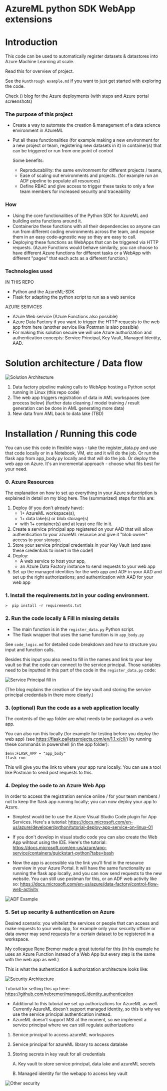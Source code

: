 # AzureML python SDK WebApp extensions
# Introduction 

This code can be used to automatically register datasets & datastores into Azure Machine Learning at scale. 

Read this for overview of project.

See the `Runthrough example.md` if you want to just get started with exploring the code. 

Check () blog for the Azure deployments (with steps and Azure portal screenshots)

### The purpose of this project

* Create a way to automate the creation & management of a data science environment in AzureML
* Put all these functionalities (for example making a new environment for a new project or team, registering new datasets in it) in container(s) that can be triggered or run from one point of control 

    Some benefits:
    * Reproducability: the same environment for different projects / teams, 
    * Ease of scaling out environments and projects. (for example run an ADF pipeline to populate all resources)
    * Define RBAC and give access to trigger these tasks to only a few team members for increased security and traceability

### How
* Using the core functionalities of the Python SDK for AzureML and building extra functions around it.
* Containerize these functions with all their dependencies so anyone can run from different coding environments across the team, and expose them in an easy code-agnostic way so they are easy to call.
* Deploying these functions as WebApps that can be triggered via HTTP requests. (Azure Functions would behave similarily, you can choose to have different Azure functions for different tasks or a WebApp with different "pages" that each acts as a different function.)

### Technologies used

 IN THIS REPO

* Python and the AzureML-SDK
* Flask for adapting the python script to run as a web service

 AZURE SERVICES

* Azure Web service (Azure Functions also possible)
* Azure Data Factory if you want to trigger the HTTP requests to the web app from here (another service like Postman is also possible)
* For making this solution secure we will use Azure authorization and authentication concepts: Service Principal, Key Vault, Managed Identity, AAD. 

# Solution architecture / Data flow

![Solution Architecture](https://github.com/iuliaferoli/azureML_python_webapp_extensions/blob/master/images/architecture.PNG?raw=true)

1. Data factory pipeline making calls to WebApp hosting a Python script running in Linux (this repo code)
2. The web app triggers registration of data in AML workspaces (see process below) 
(further data cleaning / model training / result generation can be done in AML generating more data)
3. New data from AML back to data lake (TBD)


# Installation / Running this code

You can use this code in flexible ways - take the register_data.py and use that code locally or in a Notebook, VM, etc and it will do the job. Or run the flask app from app_body.py locally and that will do the job. Or deploy the web app on Azure. It's an incremental approach - choose what fits best for your need.

### 0. Azure Resources

The explanation on how to set up everything in your Azure subscription is explained in detail on my blog here. The (summarized) steps for this are:

1. Deploy (if you don't already have):
    * 1+ AzureML workspace(s), 
    * 1+ data lake(s) or blob storage(s) 
    * with 1+ container(s) and at least one file in it.
2. Create a service principal app registered on your AAD that will allow authentication to your azureML resource and give it "blob owner" access to your storage.
3. Store your service principal credentials in your Key Vault (and save these credentials to insert in the code!)    
4. Deploy: 
    * A web service to host your app, 
    * an Azure Data Factory instance to send requests to your web app
5. Set up the managed identities for the web app and ADF in your AAD and set up the right authorizations; and authentication with AAD for your web app

### 1.  Install the requirements.txt in your coding environment. 

    >  pip install -r requirements.txt

### 2. Run the code locally & Fill in missing details
   * The main function is in the `register_data.py` Python script. 
   * The flask wrapper that uses the same function is in `app_body.py`
           
   See `code_logic.md` for detailed code breakdown and how to structure you input and function calls.

   Besides this input you also need to fill in the names and link to your key vault so that the code can connect to the service principal. Those variables need to be inputted in this part of the code in the `register_data.py` code:

   ![Service Principal fill in](https://github.com/iuliaferoli/azureML_python_webapp_extensions/blob/master/images/sp_fill_in.PNG?raw=true)

   (The blog explains the creation of the key vault and storing the service principal credentials in there more clearly.)

### 3. (optional) Run the code as a web application locally

   The contents of the `app` folder are what needs to be packaged as a web app.
    
   You can also run this locally (for example for testing before you deploy the web app) (see https://flask.palletsprojects.com/en/1.1.x/cli/) by running these commands in powershell (in the app folder):
   ```
   $env:FLASK_APP = "app_body"
   flask run
   ```

   This will give you the link to where your app runs locally. You can use a tool like Postman to send post requests to this. 

### 4. Deploy the code to an Azure Web App
   In order to access the registration service online / for your team members / not to keep the flask app running locally; you can now deploy your app to Azure. 

   * Simplest would be to use the Azure Visual Studio Code plugin for App Services. Here's a tutorial: https://docs.microsoft.com/en-us/azure/developer/python/tutorial-deploy-app-service-on-linux-01 

   * If you don't develop in visual studio code you can also create the Web App wihtout using the IDE. Here's the tutorial: https://docs.microsoft.com/en-us/azure/app-service/containers/quickstart-python?tabs=bash 

   * Now the app is accessible via the link you'll find in the resource overview in your Azure Portal. It will have the same functionality as running the flask app locally, and you can now send requests to the new website. You can still use postman for this, or an ADF web activity like so: https://docs.microsoft.com/en-us/azure/data-factory/control-flow-web-activity 

   ![ADF Example](https://github.com/iuliaferoli/azureML_python_webapp_extensions/blob/master/images/data_factory.PNG?raw=true)

### 5. Set up security & authentication on Azure

   Desired scenario: you whitelist the services or people that can access and make requests to your web app, for example only your security officer or data owner may send requests for a certain dataset to be registered in a workspace. 

   My colleague Rene Bremer made a great tutorial for this (in his example he uses an Azure Function instead of a Web App but every step is the same with the web app as well.) 

   This is what the authentication & authorization architecture looks like:

   ![Security Architecture](https://github.com/iuliaferoli/azureML_python_webapp_extensions/blob/master/images/security_Rene_Bremer.png?raw=true)

   Tutorial for setting this up here: https://github.com/rebremer/managed_identity_authentication 

   * Additional to this tutorial we set up authorizations for AzureML as well. Currently AzureML doesn't support managed identity, so this is why we use the service principal authentication instead. 
   * AzureML doesn’t support MSI at the moment, so we implement a service principal where we can still regulate authorizations
   
   1. Service principal to access azureML workspaces
   2. Service principal for azureML library to access datalake

   3. Storing secrets in key vault for all credentials

       A. Key vault to store service principal, data lake and azureML secrets

       B. Managed identity for the webapp to access key vault



   ![Other security](https://github.com/iuliaferoli/azureML_python_webapp_extensions/blob/master/images/security_azureml.PNG?raw=true)
